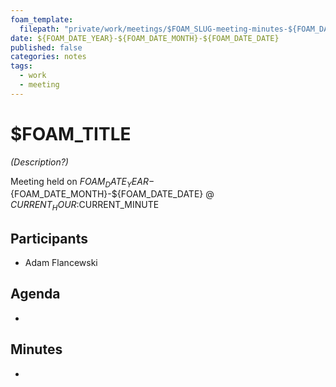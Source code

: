 ```yaml
---
foam_template:
  filepath: "private/work/meetings/$FOAM_SLUG-meeting-minutes-${FOAM_DATE_YEAR}-${FOAM_DATE_MONTH}-${FOAM_DATE_DATE}.md"
date: ${FOAM_DATE_YEAR}-${FOAM_DATE_MONTH}-${FOAM_DATE_DATE}
published: false
categories: notes
tags:
  - work
  - meeting
---
```


$FOAM_TITLE
=============================
*(Description?)*

Meeting held on ${FOAM_DATE_YEAR}-${FOAM_DATE_MONTH}-${FOAM_DATE_DATE} @ $CURRENT_HOUR:$CURRENT_MINUTE


Participants
------------
- Adam Flancewski


Agenda
------
- 


Minutes
-------
-
